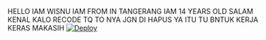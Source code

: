 HELLO IAM WISNU
IAM FROM IN TANGERANG
IAM 14 YEARS OLD
SALAM KENAL 
KALO RECODE TQ TO NYA JGN DI HAPUS YA ITU TU BNTUK KERJA KERAS 
MAKASIH
[![Deploy](https://www.herokucdn.com/deploy/button.svg)](https://heroku.com/deploy)

